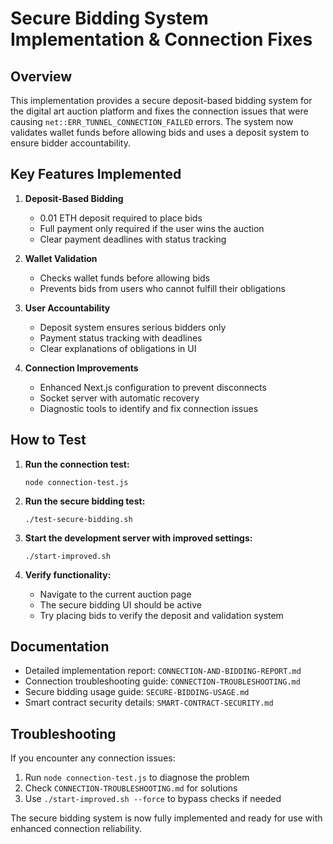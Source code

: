 # Secure Bidding System Implementation & Connection Fixes

## Overview
This implementation provides a secure deposit-based bidding system for the digital art auction platform and fixes the connection issues that were causing `net::ERR_TUNNEL_CONNECTION_FAILED` errors. The system now validates wallet funds before allowing bids and uses a deposit system to ensure bidder accountability.

## Key Features Implemented

1. **Deposit-Based Bidding**
   - 0.01 ETH deposit required to place bids
   - Full payment only required if the user wins the auction
   - Clear payment deadlines with status tracking

2. **Wallet Validation**
   - Checks wallet funds before allowing bids
   - Prevents bids from users who cannot fulfill their obligations

3. **User Accountability**
   - Deposit system ensures serious bidders only
   - Payment status tracking with deadlines
   - Clear explanations of obligations in UI

4. **Connection Improvements**
   - Enhanced Next.js configuration to prevent disconnects
   - Socket server with automatic recovery
   - Diagnostic tools to identify and fix connection issues

## How to Test

1. **Run the connection test:**
   ```
   node connection-test.js
   ```

2. **Run the secure bidding test:**
   ```
   ./test-secure-bidding.sh
   ```

3. **Start the development server with improved settings:**
   ```
   ./start-improved.sh
   ```

4. **Verify functionality:**
   - Navigate to the current auction page
   - The secure bidding UI should be active
   - Try placing bids to verify the deposit and validation system

## Documentation

- Detailed implementation report: `CONNECTION-AND-BIDDING-REPORT.md`
- Connection troubleshooting guide: `CONNECTION-TROUBLESHOOTING.md`
- Secure bidding usage guide: `SECURE-BIDDING-USAGE.md`
- Smart contract security details: `SMART-CONTRACT-SECURITY.md`

## Troubleshooting

If you encounter any connection issues:
1. Run `node connection-test.js` to diagnose the problem
2. Check `CONNECTION-TROUBLESHOOTING.md` for solutions
3. Use `./start-improved.sh --force` to bypass checks if needed

The secure bidding system is now fully implemented and ready for use with enhanced connection reliability.
